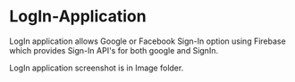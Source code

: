 # LogIn-Application
LogIn application allows Google or Facebook Sign-In option  using Firebase which provides Sign-In API's for both google and SignIn.   

LogIn application screenshot is in Image folder.

